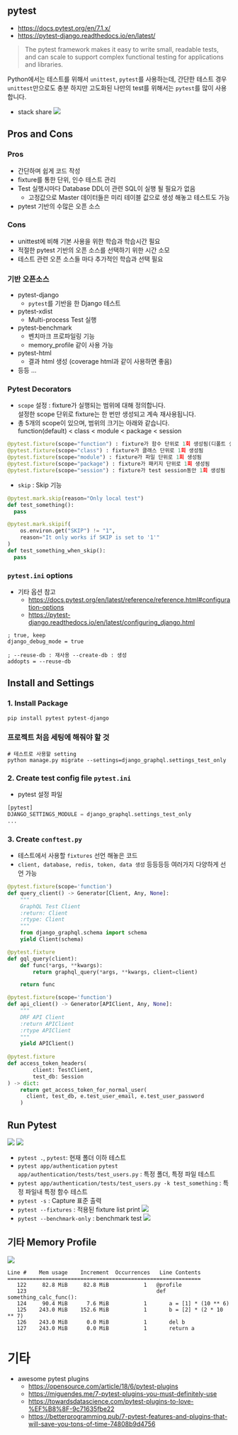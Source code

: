 ## pytest
* https://docs.pytest.org/en/7.1.x/
* https://pytest-django.readthedocs.io/en/latest/
> The pytest framework makes it easy to write small, readable tests, and can scale to support complex functional testing for applications and libraries.

Python에서는 테스트를 위해서 `unittest`, `pytest`를 사용하는데,
간단한 테스트 경우 `unittest`만으로도 충분 하지만 고도화된 나만의 test를 위해서는 `pytest`를 많이 사용합니다.

* stack share
![](images/5b8335ff.png)

## Pros and Cons
### Pros
* 간단하며 쉽게 코드 작성
* fixture를 통한 단위, 인수 테스트 관리
* Test 실행시마다 Database DDL이 관련 SQL이 실행 될 필요가 없음
  * 고정값으로 Master 데이터들은 미리 테이블 값으로 생성 해놓고 테스트도 가능
* pytest 기반의 수많은 오픈 소스

### Cons
* unittest에 비해 기본 사용을 위한 학습과 학습시간 필요
* 적절한 pytest 기반의 오픈 소스를 선택하기 위한 시간 소모 
* 테스트 관련 오픈 소스들 마다 추가적인 학습과 선택 필요


### 기반 오픈소스  
* pytest-django
  * `pytest`를 기반을 한 Django 테스트 
* pytest-xdist
  * Multi-process Test 실행 
* pytest-benchmark
  * 벤치마크 프로파일링 기능
  * memory_profile 같이 사용 가능
* pytest-html
  * 결과 html 생성 (coverage html과 같이 사용하면 좋음)
* 등등 ...


### Pytest Decorators
* `scope` 설정 : fixture가 실행되는 범위에 대해 정의합니다.  
  설정한 scope 단위로 fixture는 한 번만 생성되고 계속 재사용됩니다.
* 총 5개의 scope이 있으며, 범위의 크기는 아래와 같습니다.   
  function(default) < class < module < package < session

```python
@pytest.fixture(scope="function") : fixture가 함수 단위로 1회 생성됨(디폴트 설정으로, @pytest.fixture 와 같습니다.)
@pytest.fixture(scope="class") : fixture가 클래스 단위로 1회 생성됨
@pytest.fixture(scope="module") : fixture가 파일 단위로 1회 생성됨
@pytest.fixture(scope="package") : fixture가 패키지 단위로 1회 생성됨
@pytest.fixture(scope="session") : fixture가 test session동안 1회 생성됨
```


* `skip` : Skip 기능 
```python
@pytest.mark.skip(reason="Only local test")
def test_something():
  pass

@pytest.mark.skipif(
    os.environ.get("SKIP") != "1", 
    reason="It only works if SKIP is set to '1'"
)
def test_something_when_skip():
  pass
```


### `pytest.ini` options
* 기타 옵션 참고 
  * https://docs.pytest.org/en/latest/reference/reference.html#configuration-options
  * https://pytest-django.readthedocs.io/en/latest/configuring_django.html
```shell
; true, keep
django_debug_mode = true

; --reuse-db : 재사용 --create-db : 생성
addopts = --reuse-db 
```



## Install and Settings
### 1. Install Package
```python
pip install pytest pytest-django
```

### 프로젝트 처음 세팅에 해줘야 할 것 
```shell
# 테스트로 사용할 setting 
python manage.py migrate --settings=django_graphql.settings_test_only
```

### 2. Create test config file `pytest.ini`
* pytest 설정 파일
```python
[pytest]
DJANGO_SETTINGS_MODULE = django_graphql.settings_test_only
...

```

### 3. Create `conftest.py`
* 테스트에서 사용할 `fixtures` 선언 해놓은 코드
* `client, database, redis, token, data 생성` 등등등등 여러가지 다양하게 선언 가능

```python
@pytest.fixture(scope='function')
def query_client() -> Generator[Client, Any, None]:
    """
    GraphQL Test Client
    :return: Client
    :rtype: Client
    """
    from django_graphql.schema import schema
    yield Client(schema)

@pytest.fixture
def gql_query(client):
    def func(*args, **kwargs):
        return graphql_query(*args, **kwargs, client=client)

    return func

@pytest.fixture(scope='function')
def api_client() -> Generator[APIClient, Any, None]:
    """
    DRF API Client
    :return APIClient
    :rtype APIClient
    """
    yield APIClient()
    
@pytest.fixture
def access_token_headers(
        client: TestClient, 
        test_db: Session
) -> dict:
    return get_access_token_for_normal_user(
      client, test_db, e.test_user_email, e.test_user_password
    )
```


## Run Pytest
![](images/94019417.png)
![](images/92dbdb9f.png)

* `pytest .`, `pytest`: 현재 폴더 이하 테스트
* `pytest app/authentication` `pytest app/authentication/tests/test_users.py` : 특정 폴더, 특정 파일 테스트   
* `pytest app/authentication/tests/test_users.py -k test_something` : 특정 파일내 특정 함수 테스트
* `pytest -s` : Capture 표준 출력  
* `pytest --fixtures` : 적용된 fixture list print
![](images/3b96df7f.png)
* `pytest --benchmark-only` : benchmark test
![](images/0c292669.png)


## 기타 Memory Profile
![](images/a89b8216.png)
```shell
Line #    Mem usage    Increment  Occurrences   Line Contents
=============================================================
   122     82.8 MiB     82.8 MiB           1   @profile
   123                                         def something_calc_func():
   124     90.4 MiB      7.6 MiB           1       a = [1] * (10 ** 6)
   125    243.0 MiB    152.6 MiB           1       b = [2] * (2 * 10 ** 7)
   126    243.0 MiB      0.0 MiB           1       del b
   127    243.0 MiB      0.0 MiB           1       return a
```

# 기타
* awesome pytest plugins
  * https://opensource.com/article/18/6/pytest-plugins
  * https://miguendes.me/7-pytest-plugins-you-must-definitely-use
  * https://towardsdatascience.com/pytest-plugins-to-love-%EF%B8%8F-9c71635fbe22
  * https://betterprogramming.pub/7-pytest-features-and-plugins-that-will-save-you-tons-of-time-74808b9d4756